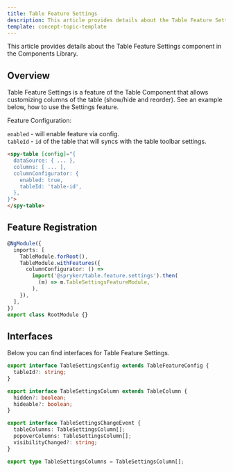 ```yaml
---
title: Table Feature Settings
description: This article provides details about the Table Feature Settings component in the Components Library.
template: concept-topic-template
---
```


This article provides details about the Table Feature Settings component in the Components Library.

## Overview

Table Feature Settings is a feature of the Table Component that allows customizing columns of the table (show/hide and reorder).
See an example below, how to use the Settings feature.

Feature Configuration:

`enabled` - will enable feature via config.  
`tableId` - `id` of the table that will syncs with the table toolbar settings.

```html
<spy-table [config]="{
  dataSource: { ... },
  columns: [ ... ],
  columnConfigurator: {
    enabled: true,
    tableId: 'table-id',
  },                                                                                         
}">
</spy-table>
```

## Feature Registration

```ts
@NgModule({
  imports: [
    TableModule.forRoot(),
    TableModule.withFeatures({
      columnConfigurator: () =>
        import('@spryker/table.feature.settings').then(
          (m) => m.TableSettingsFeatureModule,
        ),
    }),
  ],
})
export class RootModule {}
```

## Interfaces

Below you can find interfaces for Table Feature Settings.

```ts
export interface TableSettingsConfig extends TableFeatureConfig {
  tableId?: string;
}

export interface TableSettingsColumn extends TableColumn {
  hidden?: boolean;
  hideable?: boolean;
}

export interface TableSettingsChangeEvent {
  tableColumns: TableSettingsColumn[];
  popoverColumns: TableSettingsColumn[];
  visibilityChanged?: string;
}

export type TableSettingsColumns = TableSettingsColumn[];
```
